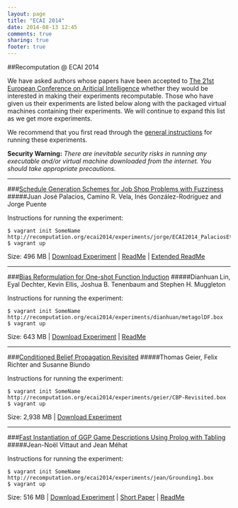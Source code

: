 ```yaml
---
layout: page
title: "ECAI 2014"
date: 2014-08-13 12:45
comments: true
sharing: true
footer: true
---
```


##Recomputation @ ECAI 2014

We have asked authors whose papers have been accepted to [The 21st European Conference on Ariticial Intelligence](http://www.ecai2014.org/) whether they would be interested in making their experiments recomputable. Those who have given us their experiments are listed below along with the packaged virtual machines containing their experiments. We will continue to expand this list as we get more experiments.

We recommend that you first read through the [general instructions](/ecai2014/instructions.html) for running these experiments.

**Security Warning:** *There are inevitable security risks in running any executable and/or virtual machine downloaded from the internet. You should take appropriate precautions.*

----
###[Schedule Generation Schemes for Job Shop Problems with Fuzziness](http://ebooks.iospress.nl/volumearticle/37021)
#####Juan Jos&eacute; Palacios, Camino R. Vela, In&eacute;s Gonz&aacute;lez-Rodr&iacute;guez and  Jorge Puente

Instructions for running the experiment:

    $ vagrant init SomeName http://recomputation.org/ecai2014/experiments/jorge/ECAI2014_PalaciosEtal.box
    $ vagrant up

Size: 496 MB | [Download Experiment](/ecai2014/experiments/jorge/ECAI2014_PalaciosEtal.box) | [ReadMe](/ecai2014/experiments/jorge/readme_ECAI2014_PalaciosEtal.txt) | [Extended ReadMe](/ecai2014/experiments/jorge/extended_readme.txt)

----
###[Bias Reformulation for One-shot Function Induction](http://ebooks.iospress.nl/volumearticle/36994)
#####Dianhuan Lin, Eyal Dechter, Kevin Ellis, Joshua B. Tenenbaum and Stephen H. Muggleton

Instructions for running the experiment:

    $ vagrant init SomeName http://recomputation.org/ecai2014/experiments/dianhuan/metagolDF.box
    $ vagrant up

Size: 643 MB | [Download Experiment](/ecai2014/experiments/dianhuan/metagolDF.box) | [ReadMe](/ecai2014/experiments/dianhuan/README.txt)

----
###[Conditioned Belief Propagation Revisited](http://ebooks.iospress.nl/volumearticle/37095)
#####Thomas Geier, Felix Richter and Susanne Biundo

Instructions for running the experiment:

    $ vagrant init SomeName http://recomputation.org/ecai2014/experiments/geier/CBP-Revisited.box
    $ vagrant up

Size: 2,938 MB | [Download Experiment](/ecai2014/experiments/geier/CBP-Revisited.box)

----
###[Fast Instantiation of GGP Game Descriptions Using Prolog with Tabling](http://ebooks.iospress.nl/volumearticle/37150)
#####Jean-No&euml;l Vittaut and Jean M&eacute;hat

Instructions for running the experiment:

    $ vagrant init SomeName http://recomputation.org/ecai2014/experiments/jean/Grounding1.box
    $ vagrant up

Size: 516 MB | [Download Experiment](/ecai2014/experiments/jean/Grounding1.box) | [Short Paper](/ecai2014/experiments/jean/InstantiationVittaut2014-short.pdf) | [ReadMe](/ecai2014/experiments/jean/README.txt)


